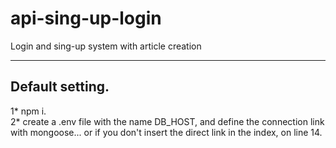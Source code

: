 # api-sing-up-login
Login and sing-up system with article creation
<hr>

## Default setting.
1* npm i.<br>
2* create a .env file with the name DB_HOST, and define the connection link with mongoose... or if you don't insert the direct link in the index, on line 14.

